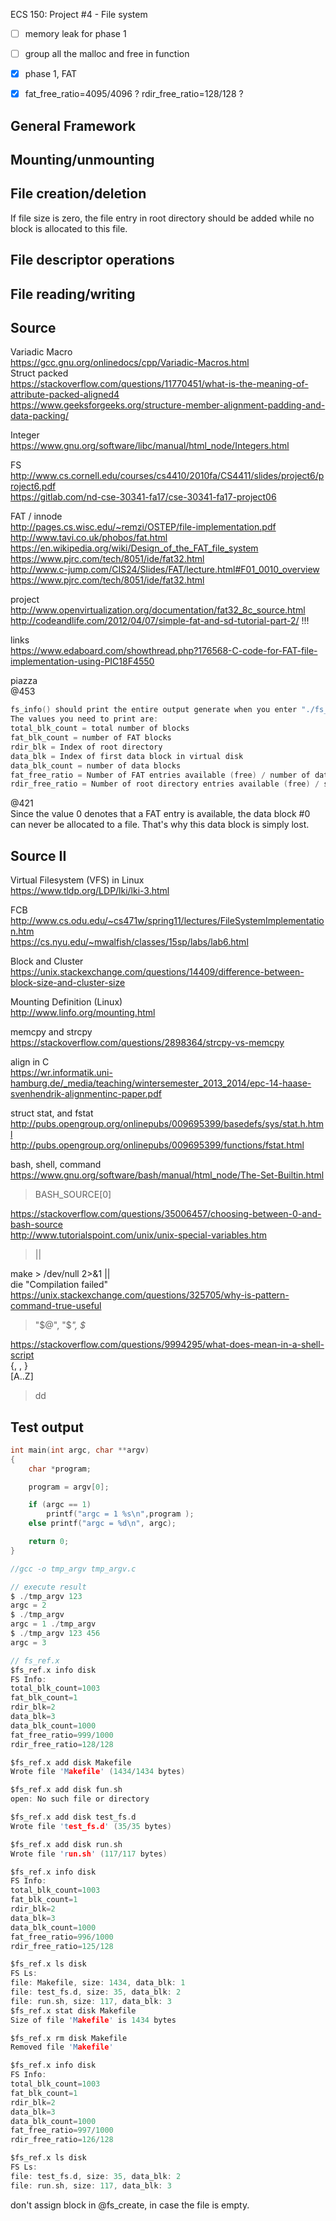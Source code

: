 ECS 150: Project #4 - File system

- [ ] memory leak for phase 1
- [ ] group all the malloc and free in function
- [X] phase 1, FAT
- [X] fat_free_ratio=4095/4096 ? rdir_free_ratio=128/128 ?


## General Framework

## Mounting/unmounting

## File creation/deletion
If file size is zero, the file entry in root directory should be added while no block is allocated to this file.
## File descriptor operations

## File reading/writing




  
## Source
Variadic  Macro  
https://gcc.gnu.org/onlinedocs/cpp/Variadic-Macros.html  
Struct packed  
https://stackoverflow.com/questions/11770451/what-is-the-meaning-of-attribute-packed-aligned4  
https://www.geeksforgeeks.org/structure-member-alignment-padding-and-data-packing/  

Integer  
https://www.gnu.org/software/libc/manual/html_node/Integers.html  

FS  
http://www.cs.cornell.edu/courses/cs4410/2010fa/CS4411/slides/project6/project6.pdf  
https://gitlab.com/nd-cse-30341-fa17/cse-30341-fa17-project06  

FAT / innode  
http://pages.cs.wisc.edu/~remzi/OSTEP/file-implementation.pdf
http://www.tavi.co.uk/phobos/fat.html  
https://en.wikipedia.org/wiki/Design_of_the_FAT_file_system  
https://www.pjrc.com/tech/8051/ide/fat32.html  
http://www.c-jump.com/CIS24/Slides/FAT/lecture.html#F01_0010_overview  
https://www.pjrc.com/tech/8051/ide/fat32.html  

project  
http://www.openvirtualization.org/documentation/fat32_8c_source.html  
http://codeandlife.com/2012/04/07/simple-fat-and-sd-tutorial-part-2/   !!!

links  
https://www.edaboard.com/showthread.php?176568-C-code-for-FAT-file-implementation-using-PIC18F4550
  
piazza  
@453   
```c
fs_info() should print the entire output generate when you enter "./fs_ref.x info ...".
The values you need to print are:
total_blk_count = total number of blocks
fat_blk_count = number of FAT blocks
rdir_blk = Index of root directory
data_blk = Index of first data block in virtual disk
data_blk_count = number of data blocks
fat_free_ratio = Number of FAT entries available (free) / number of data blocks
rdir_free_ratio = Number of root directory entries available (free) / size of root directory  
```
@421  
Since the value 0 denotes that a FAT entry is available, the data block #0 can never be allocated to a file. That's why this data block is simply lost.  

## Source II 
Virtual Filesystem (VFS) in Linux  
https://www.tldp.org/LDP/lki/lki-3.html  

FCB  
http://www.cs.odu.edu/~cs471w/spring11/lectures/FileSystemImplementation.htm  
https://cs.nyu.edu/~mwalfish/classes/15sp/labs/lab6.html  

Block and Cluster  
https://unix.stackexchange.com/questions/14409/difference-between-block-size-and-cluster-size  

Mounting Definition (Linux)  
http://www.linfo.org/mounting.html  

memcpy and strcpy  
https://stackoverflow.com/questions/2898364/strcpy-vs-memcpy  

align in C  
https://wr.informatik.uni-hamburg.de/_media/teaching/wintersemester_2013_2014/epc-14-haase-svenhendrik-alignmentinc-paper.pdf  


struct stat, and fstat  
http://pubs.opengroup.org/onlinepubs/009695399/basedefs/sys/stat.h.html  
http://pubs.opengroup.org/onlinepubs/009695399/functions/fstat.html

bash, shell, command  
https://www.gnu.org/software/bash/manual/html_node/The-Set-Builtin.html  
> BASH_SOURCE[0]  

https://stackoverflow.com/questions/35006457/choosing-between-0-and-bash-source  
http://www.tutorialspoint.com/unix/unix-special-variables.htm  
> ||   

make > /dev/null 2>&1 ||  
        die "Compilation failed"  
https://unix.stackexchange.com/questions/325705/why-is-pattern-command-true-useful  
> "$@", "$*", $*  

https://stackoverflow.com/questions/9994295/what-does-mean-in-a-shell-script  
{, , }  
[A..Z]  

> dd  



## Test output
```c
int main(int argc, char **argv)
{
    char *program;

    program = argv[0];

    if (argc == 1)
        printf("argc = 1 %s\n",program );
    else printf("argc = %d\n", argc);

    return 0;
}

//gcc -o tmp_argv tmp_argv.c 
```

```c
// execute result
$ ./tmp_argv 123
argc = 2
$ ./tmp_argv
argc = 1 ./tmp_argv
$ ./tmp_argv 123 456
argc = 3
```


```c 
// fs_ref.x
$fs_ref.x info disk
FS Info:
total_blk_count=1003
fat_blk_count=1
rdir_blk=2
data_blk=3
data_blk_count=1000
fat_free_ratio=999/1000
rdir_free_ratio=128/128

$fs_ref.x add disk Makefile
Wrote file 'Makefile' (1434/1434 bytes)

$fs_ref.x add disk fun.sh
open: No such file or directory

$fs_ref.x add disk test_fs.d
Wrote file 'test_fs.d' (35/35 bytes)

$fs_ref.x add disk run.sh
Wrote file 'run.sh' (117/117 bytes)

$fs_ref.x info disk
FS Info:
total_blk_count=1003
fat_blk_count=1
rdir_blk=2
data_blk=3
data_blk_count=1000
fat_free_ratio=996/1000
rdir_free_ratio=125/128

$fs_ref.x ls disk
FS Ls:
file: Makefile, size: 1434, data_blk: 1
file: test_fs.d, size: 35, data_blk: 2
file: run.sh, size: 117, data_blk: 3
$fs_ref.x stat disk Makefile
Size of file 'Makefile' is 1434 bytes

$fs_ref.x rm disk Makefile
Removed file 'Makefile'

$fs_ref.x info disk
FS Info:
total_blk_count=1003
fat_blk_count=1
rdir_blk=2
data_blk=3
data_blk_count=1000
fat_free_ratio=997/1000
rdir_free_ratio=126/128

$fs_ref.x ls disk 
FS Ls:
file: test_fs.d, size: 35, data_blk: 2
file: run.sh, size: 117, data_blk: 3
```

don't assign block in @fs_create, in case the file is empty.  



